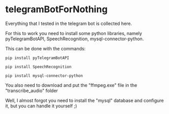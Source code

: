 # telegramBotForNothing
Everything that I tested in the telegram bot is collected here.

For this to work you need to install some python libraries, namely
pyTelegramBotAPI, SpeechRecognition, mysql-connector-python.

This can be done with the commands:

`pip install pyTelegramBotAPI`

`pip install SpeechRecognition`

`pip install mysql-connector-python`

You also need to download and put the "ffmpeg.exe" file in the "transcribe_audio" folder

Well, I almost forgot you need to install the "mysql" database and configure it, but you can handle it yourself ;)
